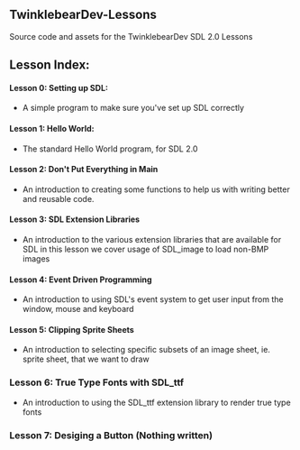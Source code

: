 ## TwinklebearDev-Lessons
Source code and assets for the TwinklebearDev SDL 2.0 Lessons

## Lesson Index:
#### Lesson 0: Setting up SDL: 
- A simple program to make sure you've set up SDL correctly

#### Lesson 1: Hello World: 
- The standard Hello World program, for SDL 2.0

#### Lesson 2: Don't Put Everything in Main
- An introduction to creating some functions to help us with writing better and reusable code.

#### Lesson 3: SDL Extension Libraries
- An introduction to the various extension libraries that are available for SDL in this lesson we cover usage of SDL_image to load non-BMP images

#### Lesson 4: Event Driven Programming
- An introduction to using SDL's event system to get user input from the window, mouse and keyboard

#### Lesson 5: Clipping Sprite Sheets
- An introduction to selecting specific subsets of an image sheet, ie. sprite sheet, that we want to draw

### Lesson 6: True Type Fonts with SDL_ttf
- An introduction to using the SDL_ttf extension library to render true type fonts

### Lesson 7: Desiging a Button (Nothing written)